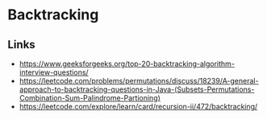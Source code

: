 # Backtracking

## Links

* https://www.geeksforgeeks.org/top-20-backtracking-algorithm-interview-questions/
* https://leetcode.com/problems/permutations/discuss/18239/A-general-approach-to-backtracking-questions-in-Java-(Subsets-Permutations-Combination-Sum-Palindrome-Partioning)
* https://leetcode.com/explore/learn/card/recursion-ii/472/backtracking/